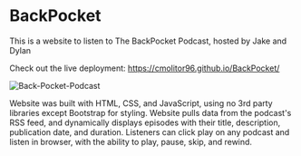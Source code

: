 # BackPocket
This is a website to listen to The BackPocket Podcast, hosted by Jake and Dylan

Check out the live deployment: https://cmolitor96.github.io/BackPocket/

![Back-Pocket-Podcast](https://github.com/CMolitor96/BackPocket/assets/103666997/04d165dc-f7c4-4c07-83c4-daed76e95319)

Website was built with HTML, CSS, and JavaScript, using no 3rd party libraries except Bootstrap for styling. Website pulls data from the podcast's RSS feed, and dynamically displays episodes with their title, description, publication date, and duration. Listeners can click play on any podcast and listen in browser, with the ability to play, pause, skip, and rewind.
